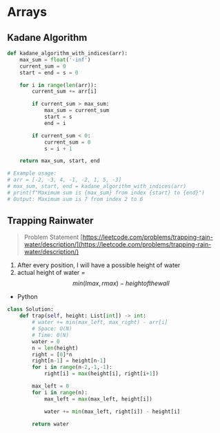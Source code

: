 # Arrays

## Kadane Algorithm

```python
def kadane_algorithm_with_indices(arr):
    max_sum = float('-inf')
    current_sum = 0
    start = end = s = 0

    for i in range(len(arr)):
        current_sum += arr[i]

        if current_sum > max_sum:
            max_sum = current_sum
            start = s
            end = i

        if current_sum < 0:
            current_sum = 0
            s = i + 1

    return max_sum, start, end

# Example usage:
# arr = [-2, -3, 4, -1, -2, 1, 5, -3]
# max_sum, start, end = kadane_algorithm_with_indices(arr)
# print(f"Maximum sum is {max_sum} from index {start} to {end}")
# Output: Maximum sum is 7 from index 2 to 6
```

## Trapping Rainwater

>Problem Statement [https://leetcode.com/problems/trapping-rain-water/description/](https://leetcode.com/problems/trapping-rain-water/description/)

1. After every position, I will have a possible height of water
2. actual height of water = $$ min(lmax, rmax) - height of the wall $$

- Python
```python
class Solution:
    def trap(self, height: List[int]) -> int:
        # water += min(max_left, max_right) - arr[i]
        # Space: O(N)
        # Time: O(N)
        water = 0
        n = len(height)
        right = [0]*n
        right[n-1] = height[n-1]
        for i in range(n-2,-1,-1):
            right[i] = max(height[i], right[i+1])

        max_left = 0
        for i in range(n):
            max_left = max(max_left, height[i])

            water += min(max_left, right[i]) - height[i]

        return water
```
